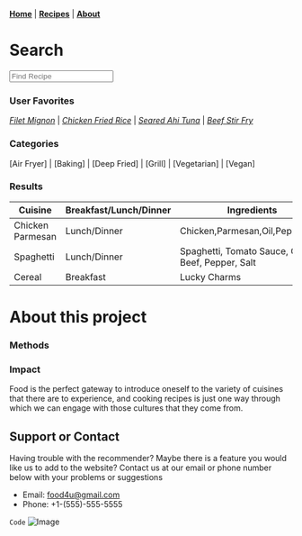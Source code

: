 **[Home](https://ajf01.github.io/Recipe-Recommender-Website/)** | **[Recipes](https://ajf01.github.io/Recipe-Recommender-Website/recipes)** | **[About](https://ajf01.github.io/Recipe-Recommender-Website/about)**

# Search
<input type="text" id="name" name="name" placeholder="Find Recipe"/>

### User Favorites
_[Filet Mignon]()_ | _[Chicken Fried Rice]()_ | _[Seared Ahi Tuna]()_ | _[Beef Stir Fry]()_

### Categories
[Air Fryer] | [Baking] | [Deep Fried] | [Grill] | [Vegetarian] | [Vegan]

### Results

| Cuisine | Breakfast/Lunch/Dinner | Ingredients |
|-------|--------|---------|
| Chicken Parmesan | Lunch/Dinner | Chicken,Parmesan,Oil,Pepper,Salt |
| Spaghetti | Lunch/Dinner | Spaghetti, Tomato Sauce, Ground Beef, Pepper, Salt |
| Cereal | Breakfast | Lucky Charms |

# About this project

### Methods

### Impact

Food is the perfect gateway to introduce oneself to the variety of cuisines that there are to experience, and cooking recipes is just one way through which we can engage with those cultures that they come from.


## Support or Contact

Having trouble with the recommender? Maybe there is a feature you would like us to add to the website? Contact us at our email or phone number below with your problems or suggestions 

- Email: food4u@gmail.com
- Phone: +1-(555)-555-5555


`Code`
![Image](src)
